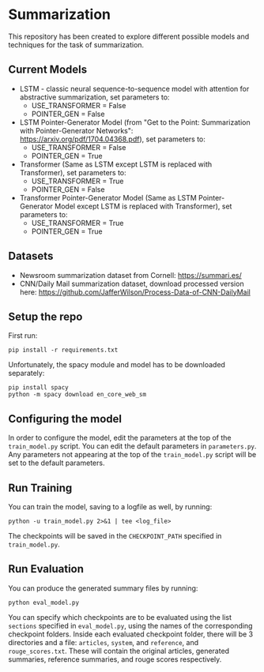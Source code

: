 # Summarization

This repository has been created to explore different possible models and techniques for the task of summarization.

## Current Models

- LSTM - classic neural sequence-to-sequence model with attention for abstractive summarization, set parameters to:
    - USE_TRANSFORMER = False
    - POINTER_GEN = False
- LSTM Pointer-Generator Model (from "Get to the Point: Summarization with Pointer-Generator Networks": https://arxiv.org/pdf/1704.04368.pdf), set parameters to:
    - USE_TRANSFORMER = False
    - POINTER_GEN = True
- Transformer (Same as LSTM except LSTM is replaced with Transformer), set parameters to:
    - USE_TRANSFORMER = True
    - POINTER_GEN = False
- Transformer Pointer-Generator Model (Same as LSTM Pointer-Generator Model except LSTM is replaced with Transformer), set parameters to:
    - USE_TRANSFORMER = True
    - POINTER_GEN = True

## Datasets

- Newsroom summarization dataset from Cornell: https://summari.es/
- CNN/Daily Mail summarization dataset, download processed version here: https://github.com/JafferWilson/Process-Data-of-CNN-DailyMail

## Setup the repo

First run:

    pip install -r requirements.txt

Unfortunately, the spacy module and model has to be downloaded separately:

    pip install spacy
    python -m spacy download en_core_web_sm

## Configuring the model

In order to configure the model, edit the parameters at the top of the `train_model.py` script.  You can edit the default parameters in `parameters.py`.  Any parameters not appearing at the top of the `train_model.py` script will be set to the default parameters.

## Run Training

You can train the model, saving to a logfile as well, by running:

    python -u train_model.py 2>&1 | tee <log_file>

The checkpoints will be saved in the `CHECKPOINT_PATH` specified in `train_model.py`.

## Run Evaluation

You can produce the generated summary files by running:

    python eval_model.py

You can specify which checkpoints are to be evaluated using the list `sections` specified in `eval_model.py`, using the names of the corresponding checkpoint folders.  Inside each evaluated checkpoint folder, there will be 3 directories and a file: `articles`, `system`, and `reference`, and `rouge_scores.txt`.  These will contain the original articles, generated summaries, reference summaries, and rouge scores respectively.
